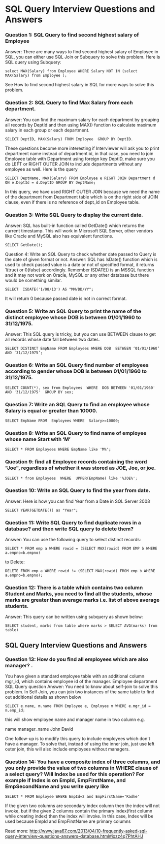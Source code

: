 # SQL Query Interview Questions and Answers

### Question 1: SQL Query to find second highest salary of Employee
Answer: There are many ways to find second highest salary of Employee in SQL, you can either use SQL Join or Subquery to solve this problem. Here is SQL query using Subquery:

```
select MAX(Salary) from Employee WHERE Salary NOT IN (select MAX(Salary) from Employee ); 
```
See How to find second highest salary in SQL for more ways to solve this problem.

### Question 2: SQL Query to find Max Salary from each department.
Answer: You can find the maximum salary for each department by grouping all records by DeptId and then using MAX() function to calculate maximum salary in each group or each department.
```
SELECT DeptID, MAX(Salary) FROM Employee  GROUP BY DeptID. 
```
These questions become more interesting if Interviewer will ask you to print department name instead of department id, in that case, you need to join Employee table with Department using foreign key DeptID, make sure you do LEFT or RIGHT OUTER JOIN to include departments without any employee as well.  Here is the query
```
SELECT DeptName, MAX(Salary) FROM Employee e RIGHT JOIN Department d ON e.DeptId = d.DeptID GROUP BY DeptName;
```
In this query, we have used RIGHT OUTER JOIN because we need the name of the department from Department table which is on the right side of JOIN clause, even if there is no reference of dept_id on Employee table. 

### Question 3: Write SQL Query to display the current date.
Answer: SQL has built-in function called GetDate() which returns the current timestamp. This will work in Microsoft SQL Server, other vendors like Oracle and MySQL also has equivalent functions.
```
SELECT GetDate(); 
```
Question 4: Write an SQL Query to check whether date passed to Query is the date of given format or not.
Answer: SQL has IsDate() function which is used to check passed value is a date or not of specified format, it returns 1(true) or 0(false) accordingly. Remember ISDATE() is an MSSQL function and it may not work on Oracle, MySQL or any other database but there would be something similar.
```
SELECT  ISDATE('1/08/13') AS "MM/DD/YY"; 
```
It will return 0 because passed date is not in correct format.

### Question 5: Write an SQL Query to print the name of the distinct employee whose DOB is between 01/01/1960 to 31/12/1975.
Answer: This SQL query is tricky, but you can use BETWEEN clause to get all records whose date fall between two dates.
```
SELECT DISTINCT EmpName FROM Employees WHERE DOB  BETWEEN ‘01/01/1960’ AND ‘31/12/1975’;
```

### Question 6: Write an SQL Query find number of employees according to gender  whose DOB is between 01/01/1960 to 31/12/1975.
```
SELECT COUNT(*), sex from Employees  WHERE  DOB BETWEEN '01/01/1960' AND '31/12/1975'  GROUP BY sex;
```

### Question 7: Write an SQL Query to find an employee whose Salary is equal or greater than 10000.
```
SELECT EmpName FROM  Employees WHERE  Salary>=10000;
```

### Question 8: Write an SQL Query to find name of employee whose name Start with ‘M’
``` 
SELECT * FROM Employees WHERE EmpName like 'M%';
```

### Question 9: find all Employee records containing the word "Joe", regardless of whether it was stored as JOE, Joe, or joe.
```
SELECT * from Employees  WHERE  UPPER(EmpName) like '%JOE%';
```

### Question 10: Write an SQL Query to find  the year from date.
Answer:  Here is how you can find Year from a Date in SQL Server 2008 
```
SELECT YEAR(GETDATE()) as "Year";
```

### Question 11: Write SQL Query to find duplicate rows in a database? and then write SQL query to delete them?
Answer: You can use the following query to select distinct records:
```
SELECT * FROM emp a WHERE rowid = (SELECT MAX(rowid) FROM EMP b WHERE a.empno=b.empno)
```
to Delete:
```
DELETE FROM emp a WHERE rowid != (SELECT MAX(rowid) FROM emp b WHERE a.empno=b.empno);
```

### Question 12: There is a table which contains two column Student and Marks, you need to find all the students, whose marks are greater than average marks i.e. list of above average students.
Answer: This query can be written using subquery as shown below:
```
SELECT student, marks from table where marks > SELECT AVG(marks) from table)
```

## SQL Query Interview Questions and Answers

### Question 13: How do you find all employees which are also manager? .
You have given a standard employee table with an additional column mgr_id, which contains employee id of the manager.
Employee department SQL Query question
Answer: You need to know about self-join to solve this problem. In Self Join, you can join two instances of the same table to find out additional details as shown below
```
SELECT e.name, m.name FROM Employee e, Employee m WHERE e.mgr_id = m.emp_id;
```
this will show employee name and manager name in two column e.g.

name  manager_name
John   David

One follow-up is to modify this query to include employees which don't have a manager. To solve that, instead of using the inner join, just use left outer join, this will also include employees without managers.


### Question 14: You have a composite index of three columns, and you only provide the value of two columns in WHERE clause of a select query? Will Index be used for this operation? For example if Index is on EmpId, EmpFirstName, and EmpSecondName and you write query like
```
SELECT * FROM Employee WHERE EmpId=2 and EmpFirstName='Radhe'
```
If the given two columns are secondary index column then the index will not invoke, but if the given 2 columns contain the primary index(first column while creating index) then the index will invoke. In this case, Index will be used because EmpId and EmpFirstName are primary columns


Read more: http://www.java67.com/2013/04/10-frequently-asked-sql-query-interview-questions-answers-database.html#ixzz4q7PhtAHJ
